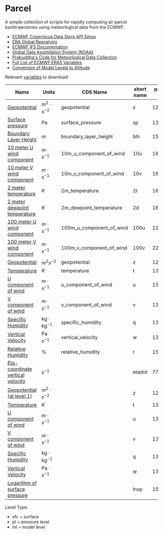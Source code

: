 # Parcel

A simple collection of scripts for rapidly computing air parcel backtrajectories using meteorlogical data from the ECMWF.


- [ECMWF Copernicus Data Store API Setup](https://cds.climate.copernicus.eu/api-how-to)
- [ERA Global Reanalysis](https://cds.climate.copernicus.eu/cdsapp#!/dataset/reanalysis-era5-complete?tab=form)
- [ECMWF IFS Documentation](https://www.ecmwf.int/en/publications/ifs-documentation)
- [Global Data Assimilation System (NOAA)](https://www.ncei.noaa.gov/access/metadata/landing-page/bin/iso?id=gov.noaa.ncdc:C00379)
- [Prabuddha's Code for Meteorlogical Data Collection](https://github.com/mi3nts/pmModeling/blob/main/modelTraining/src/meteo_AOD_openAQ_down.py)
- [Full List of ECMWF ERA5 Variables](https://confluence.ecmwf.int/display/CKB/ERA5%3A+data+documentation#ERA5:datadocumentation-Parameterlistings)
- [Conversion of Model Levels to Altitude]()

Relevant [variables](https://confluence.ecmwf.int/display/CKB/ERA5%3A+data+documentation#ERA5:datadocumentation-Parameterlistings) to download:

| Name | Units | CDS Name | short name | param id | level type |
| ------- | -- | ----- | --- | - | - |
| [Geopotential](https://apps.ecmwf.int/codes/grib/param-db/129) | $m^2 \cdot s^{-2}$ | geopotential | z | 129 | sfc |
| [Surface pressure](https://apps.ecmwf.int/codes/grib/param-db/134) | $\text{Pa}$ | surface_pressure | sp | 134 | sfc |
| [Boundary Layer Height](https://apps.ecmwf.int/codes/grib/param-db/159) | $m$ | boundary_layer_height | blh | 159 | sfc |
| [10 meter U wind component](https://apps.ecmwf.int/codes/grib/param-db/165) | $m \cdot s^{-1}$ | 10m_u_component_of_wind | 10u | 165 | sfc |
| [10 meter V wind component](https://apps.ecmwf.int/codes/grib/param-db/166) | $m \cdot s^{-1}$ | 10m_v_component_of_wind | 10v | 166 | sfc |
| [2 meter temperature](https://apps.ecmwf.int/codes/grib/param-db/167) | $K$ | 2m_temperature | 2t | 167 | sfc |
| [2 meter dewpoint temperature](https://apps.ecmwf.int/codes/grib/param-db/168) | $K$ | 2m_dewpoint_temperature | 2d | 168 | sfc |
| [100 meter U wind component](https://apps.ecmwf.int/codes/grib/param-db/228246) | $m \cdot s^{-1}$ | 100m_u_component_of_wind | 100u | 228246 | sfc |
| [100 meter V wind component](https://apps.ecmwf.int/codes/grib/param-db/228247) | $m \cdot s^{-1}$ | 100m_v_component_of_wind | 100v | 228247 | sfc |
| [Geopotential](https://codes.ecmwf.int/grib/param-db/129) | $m^{2} s^{-2}$ | geopotential | z | 129 | pl |
| [Temperature](https://codes.ecmwf.int/grib/param-db/130) | $K$ | temperature | t | 130 | pl |
| [U component of wind](https://codes.ecmwf.int/grib/param-db/131) | $m \cdot s^{-1}$ | u_component_of_wind | u | 131 | pl |
| [V component of wind](https://codes.ecmwf.int/grib/param-db/132) | $m \cdot s^{-1}$ | v_component_of_wind | v | 132 | pl |
| [Specific Humidity](https://codes.ecmwf.int/grib/param-db/133) | $\text{kg}\cdot\text{kg}^{-1}$ | specific_humidity | q | 133 | pl |
| [Vertical Velocity](https://codes.ecmwf.int/grib/param-db/135) | $\text{Pa}\cdot s^{-1}$ | vertical_velocity | w | 135 | pl |
| [Relative Humidity](https://codes.ecmwf.int/grib/param-db/157) | % | relative_humidity | r | 157 | pl |
| [Eta-coordinate vertical velocity](https://codes.ecmwf.int/grib/param-db/77) | $s^{-1}$ |  | etadot | 77 | ml |
| [Geopotential (at level 1)](https://codes.ecmwf.int/grib/param-db/129) | $m^2 \cdot s^{-2}$ | | z | 129 | ml |
| [Temperature](https://codes.ecmwf.int/grib/param-db/130) | $K$ | | t | 130 | ml |
| [U component of wind](https://codes.ecmwf.int/grib/param-db/131) | $m \cdot s^{-1}$ | | u | 131 | ml |
| [V component of wind](https://codes.ecmwf.int/grib/param-db/132) | $m \cdot s^{-1}$ | | v | 132 | ml |
| [Specific Humidity](https://codes.ecmwf.int/grib/param-db/133) | $\text{kg}\cdot\text{kg}^{-1}$ | | q | 133 | ml |
| [Vertical Velocity](https://codes.ecmwf.int/grib/param-db/135) | $\text{Pa}\cdot s^{-1}$ | | w | 135 | ml |
| [Logarithm of surface pressure](https://codes.ecmwf.int/grib/param-db/152) |  | | lnsp | 152 | ml |



Level Type:
 - sfc = surface
 - pl = pressure level
 - ml = model level



